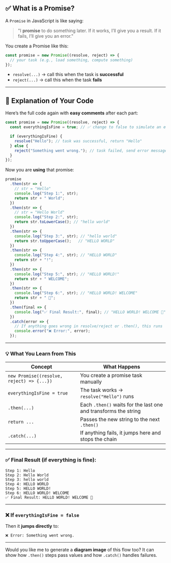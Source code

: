
## ✅ What is a Promise?

A `Promise` in JavaScript is like saying:

> "I **promise** to do something later. If it works, I’ll give you a result. If it fails, I’ll give you an error."

You create a Promise like this:

```js
const promise = new Promise((resolve, reject) => {
  // your task (e.g., load something, compute something)
});
```

* `resolve(...)` → call this when the task is **successful**
* `reject(...)` → call this when the task **fails**

---

## 📘 Explanation of Your Code

Here’s the full code again with **easy comments** after each part:

```js
const promise = new Promise((resolve, reject) => {
  const everythingIsFine = true; // ✅ change to false to simulate an error

  if (everythingIsFine) {
    resolve("Hello"); // task was successful, return "Hello"
  } else {
    reject("Something went wrong."); // task failed, send error message
  }
});
```

Now you are **using** that promise:

```js
promise
  .then(str => {
    // str = "Hello"
    console.log("Step 1:", str);
    return str + " World";
  })
  .then(str => {
    // str = "Hello World"
    console.log("Step 2:", str);
    return str.toLowerCase(); // "hello world"
  })
  .then(str => {
    console.log("Step 3:", str); // "hello world"
    return str.toUpperCase();   // "HELLO WORLD"
  })
  .then(str => {
    console.log("Step 4:", str); // "HELLO WORLD"
    return str + "!";
  })
  .then(str => {
    console.log("Step 5:", str); // "HELLO WORLD!"
    return str + " WELCOME";
  })
  .then(str => {
    console.log("Step 6:", str); // "HELLO WORLD! WELCOME"
    return str + " 🙂";
  })
  .then(final => {
    console.log("✅ Final Result:", final); // "HELLO WORLD! WELCOME 🙂"
  })
  .catch(error => {
    // If anything goes wrong in resolve/reject or .then(), this runs
    console.error("❌ Error:", error);
  });
```

---

### 💡 What You Learn from This

| Concept                                   | What Happens                                                    |
| ----------------------------------------- | --------------------------------------------------------------- |
| `new Promise((resolve, reject) => {...})` | You create a promise task manually                              |
| `everythingIsFine = true`                 | The task works → `resolve("Hello")` runs                        |
| `.then(...)`                              | Each `.then()` waits for the last one and transforms the string |
| `return ...`                              | Passes the new string to the next `.then()`                     |
| `.catch(...)`                             | If anything fails, it jumps here and stops the chain            |

---

### ✅ Final Result (if everything is fine):

```
Step 1: Hello
Step 2: Hello World
Step 3: hello world
Step 4: HELLO WORLD
Step 5: HELLO WORLD!
Step 6: HELLO WORLD! WELCOME
✅ Final Result: HELLO WORLD! WELCOME 🙂
```

---

### ❌ If `everythingIsFine = false`

Then it **jumps directly** to:

```
❌ Error: Something went wrong.
```

---

Would you like me to generate a **diagram image** of this flow too? It can show how `.then()` steps pass values and how `.catch()` handles failures.
